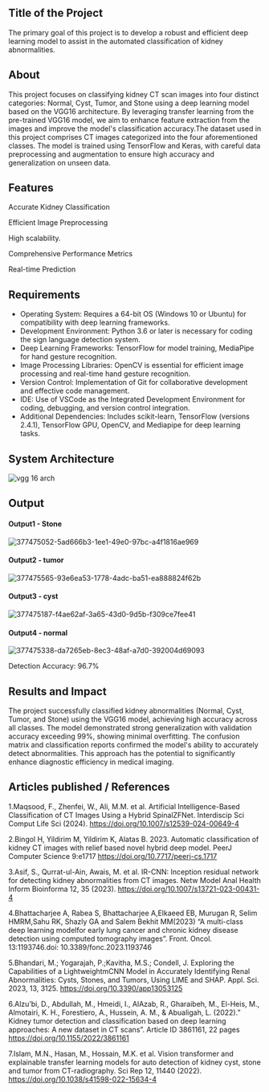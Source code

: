 ## Title of the Project
The primary goal of this project is to develop a robust and efficient deep learning model to assist in the automated classification of kidney abnormalities.
## About
<!--Detailed Description about the project-->
This project focuses on classifying kidney CT scan images into four distinct categories: Normal, Cyst, Tumor, and Stone using a deep learning model based on the VGG16 architecture. By leveraging transfer learning from the pre-trained VGG16 model, we aim to enhance feature extraction from the images and improve the model's classification accuracy.The dataset used in this project comprises CT images categorized into the four aforementioned classes. The model is trained using TensorFlow and Keras, with careful data preprocessing and augmentation to ensure high accuracy and generalization on unseen data.

## Features
<!--List the features of the project as shown below-->
  Accurate Kidney Classification
  
  Efficient Image Preprocessing
  
  High scalability.
  
  Comprehensive Performance Metrics
  
  Real-time Prediction


## Requirements
<!--List the requirements of the project as shown below-->
* Operating System: Requires a 64-bit OS (Windows 10 or Ubuntu) for compatibility with deep learning frameworks.
* Development Environment: Python 3.6 or later is necessary for coding the sign language detection system.
* Deep Learning Frameworks: TensorFlow for model training, MediaPipe for hand gesture recognition.
* Image Processing Libraries: OpenCV is essential for efficient image processing and real-time hand gesture recognition.
* Version Control: Implementation of Git for collaborative development and effective code management.
* IDE: Use of VSCode as the Integrated Development Environment for coding, debugging, and version control integration.
* Additional Dependencies: Includes scikit-learn, TensorFlow (versions 2.4.1), TensorFlow GPU, OpenCV, and Mediapipe for deep learning tasks.

## System Architecture
<!--Embed the system architecture diagram as shown below-->

![vgg 16 arch](https://github.com/user-attachments/assets/b026b62f-5aa8-4a23-af0f-9dcf1ac56fc3)

## Output

<!--Embed the Output picture at respective places as shown below as shown below-->
#### Output1 - Stone

![377475052-5ad666b3-1ee1-49e0-97bc-a4f1816ae969](https://github.com/user-attachments/assets/d799dfad-af21-464a-8853-47f7f6ed83cb)

#### Output2 - tumor
![377475565-93e6ea53-1778-4adc-ba51-ea888824f62b](https://github.com/user-attachments/assets/cdeb37e9-2d4c-4218-b3a2-985764bf0c8e)

#### Output3 - cyst
![377475187-f4ae62af-3a65-43d0-9d5b-f309ce7fee41](https://github.com/user-attachments/assets/893417a0-8cdc-44e8-b2a9-71d6311ffbac)

#### Output4 - normal
![377475338-da7265eb-8ec3-48af-a7d0-392004d69093](https://github.com/user-attachments/assets/2bd687ed-6ad9-4802-beeb-5f0a0cf18981)


Detection Accuracy: 96.7%

## Results and Impact
<!--Give the results and impact as shown below-->
The project successfully classified kidney abnormalities (Normal, Cyst, Tumor, and Stone) using the VGG16 model, achieving high accuracy across all classes. The model demonstrated strong generalization with validation accuracy exceeding 99%, showing minimal overfitting. The confusion matrix and classification reports confirmed the model's ability to accurately detect abnormalities. This approach has the potential to significantly enhance diagnostic efficiency in medical imaging.

## Articles published / References


  1.Maqsood, F., Zhenfei, W., Ali, M.M. et al. Artificial Intelligence-Based Classification of CT Images Using a Hybrid SpinalZFNet. Interdiscip Sci Comput Life Sci (2024). https://doi.org/10.1007/s12539-024-00649-4

  2.Bingol H, Yildirim M, Yildirim K, Alatas B. 2023. Automatic classification of kidney CT images with relief based novel hybrid deep model. PeerJ Computer Science 9:e1717 https://doi.org/10.7717/peerj-cs.1717

  3.Asif, S., Qurrat-ul-Ain, Awais, M. et al. IR-CNN: Inception residual network for detecting kidney abnormalities from CT images. Netw Model Anal Health Inform Bioinforma 12, 35 (2023). https://doi.org/10.1007/s13721-023-00431-4

  4.Bhattacharjee A, Rabea S, Bhattacharjee A,Elkaeed EB, Murugan R, Selim HMRM,Sahu RK, Shazly GA and Salem Bekhit MM(2023) “A multi-class deep learning modelfor early lung cancer and chronic kidney disease detection using computed tomography images”. Front. Oncol. 13:1193746.doi: 10.3389/fonc.2023.1193746

  5.Bhandari, M.; Yogarajah, P.;Kavitha, M.S.; Condell, J. Exploring the Capabilities of a LightweightmCNN Model in Accurately Identifying Renal Abnormalities: Cysts, Stones, and Tumors, Using LIME and SHAP. Appl. Sci. 2023, 13, 3125. https://doi.org/10.3390/app13053125

  6.Alzu’bi, D., Abdullah, M., Hmeidi, I., AlAzab, R., Gharaibeh, M., El-Heis, M., Almotairi, K. H., Forestiero, A., Hussein, A. M., & Abualigah, L. (2022).” Kidney tumor detection and classification based on deep learning approaches: A new dataset in CT scans”. Article ID 3861161, 22 pages https://doi.org/10.1155/2022/3861161

  7.Islam, M.N., Hasan, M., Hossain, M.K. et al. Vision transformer and explainable transfer learning models for auto detection of kidney cyst, stone and tumor from CT-radiography. Sci Rep 12, 11440 (2022). https://doi.org/10.1038/s41598-022-15634-4






